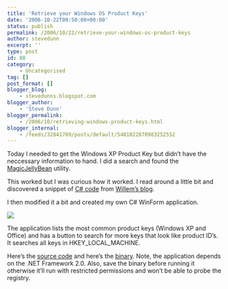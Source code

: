 ```yaml
---
title: 'Retrieve your Windows OS Product Keys'
date: '2006-10-22T09:50:00+00:00'
status: publish
permalink: /2006/10/22/retrieve-your-windows-os-product-keys
author: stevedunn
excerpt: ''
type: post
id: 88
category:
    - Uncategorised
tag: []
post_format: []
blogger_blog:
    - stevedunns.blogspot.com
blogger_author:
    - 'Steve Dunn'
blogger_permalink:
    - /2006/10/retrieving-windows-product-keys.html
blogger_internal:
    - /feeds/32841709/posts/default/5481022870983252552
---
```

Today I needed to get the Windows XP Product Key but didn’t have the neccessary information to hand. I did a search and found the [MagicJellyBean](http://www.magicaljellybean.com/) utility.

This worked but I was curious how it worked. I read around a little bit and discovered a snippet of [C# code](http://geekswithblogs.net/willemf/archive/2006/04/23/76125.aspx) from [Willem’s blog](http://geekswithblogs.net/willemf/).

I then modified it a bit and created my own C# WinForm application.

[![](http://2.bp.blogspot.com/_bIhihWOyLpw/RkX7c_97lUI/AAAAAAAAAAU/g_hQBEnxBsI/s400/prodkey2.jpg)](http://2.bp.blogspot.com/_bIhihWOyLpw/RkX7c_97lUI/AAAAAAAAAAU/g_hQBEnxBsI/s1600-h/prodkey2.jpg)

The application lists the most common product keys (Windows XP and Office) and has a button to search for more keys that look like product ID’s. It searches all keys in HKEY\_LOCAL\_MACHINE.

Here’s the [source code](http://files.dunnhq.com/KeyFinderSource.zip) and here’s the [binary](http://files.dunnhq.com/KeyFinder.exe). Note, the application depends on the .NET Framework 2.0. Also, save the binary before running it otherwise it’ll run with restricted permissions and won’t be able to probe the registry.